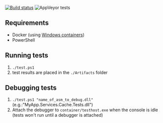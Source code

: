 ﻿[![Build status](https://ci.appveyor.com/api/projects/status/nbuhmb49fu7mtvfd/branch/master?svg=true)](https://ci.appveyor.com/project/Sholtee/rpc-boilerplate/branch/master) ![AppVeyor tests](https://img.shields.io/appveyor/tests/sholtee/rpc-boilerplate)

## Requirements
- Docker (using [Windows containers](https://docs.docker.com/docker-for-windows/ ))
- PowerShell
## Running tests
1. `./test.ps1`
2. test results are placed in the `./Artifacts` folder
## Debugging tests
1. `./test.ps1 "name_of_asm_to_debug.dll"` (e.g.:"MyApp.Services.Cache.Tests.dll")
2. Attach the debugger to `container/testhost.exe` when the console is idle (tests won't run until a debugger is attached)